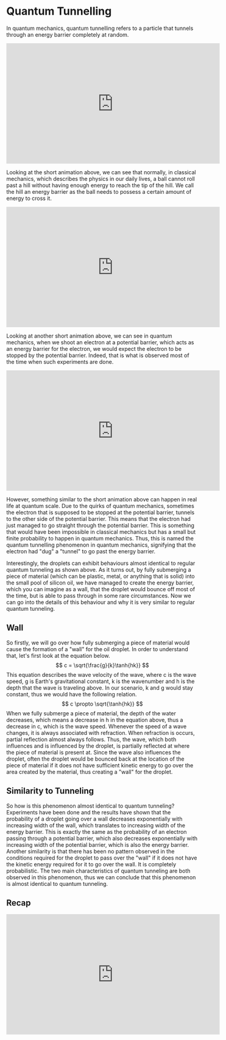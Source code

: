 # Quantum Tunnelling
In quantum mechanics, quantum tunnelling refers to a particle that tunnels through an energy barrier completely at 
random. 

<iframe width="560" height="315" src="https://www.youtube.com/embed/hPMyX2dSngQ" title="YouTube video player" frameborder="0" allow="accelerometer; autoplay; clipboard-write; encrypted-media; gyroscope; picture-in-picture" allowfullscreen></iframe>

Looking at the short animation above, we can see that normally, in classical mechanics, which describes the physics in 
our daily lives, a ball cannot roll past a hill without having enough energy to reach the tip of the hill. We call the 
hill an energy barrier as the ball needs to possess a certain amount of energy to cross it. 

<iframe width="560" height="315" src="https://www.youtube.com/embed/fpUYYrQbW9I" title="YouTube video player" frameborder="0" allow="accelerometer; autoplay; clipboard-write; encrypted-media; gyroscope; picture-in-picture" allowfullscreen></iframe>

Looking at another short animation above, we can see in quantum mechanics, when we shoot an electron at a potential 
barrier, which acts as an energy barrier for the electron, we would expect the electron to be stopped by the potential 
barrier. Indeed, that is what is observed most of the time when such experiments are done.

<iframe width="560" height="315" src="https://www.youtube.com/embed/SjhZyQr8ABY" title="YouTube video player" frameborder="0" allow="accelerometer; autoplay; clipboard-write; encrypted-media; gyroscope; picture-in-picture" allowfullscreen></iframe>

However, something similar to the short animation above can happen in real life at quantum scale. Due to the quirks of 
quantum mechanics, sometimes the electron that is supposed to be stopped at the potential barrier, tunnels to the other side of 
the potential barrier. This means that the electron had just managed to go straight through the potential barrier. This 
is something that would have been impossible in classical mechanics but has a small but finite probability to happen in 
quantum mechanics. Thus, this is named the quantum tunnelling phenomenon in quantum mechanics, signifying that the 
electron had "dug" a "tunnel" to go past the energy barrier.

Interestingly, the droplets can exhibit behaviours almost identical to regular quantum tunneling as shown above. As it 
turns out, by fully submerging a piece of material (which can be plastic, metal, or anything that is solid) into the 
small pool of silicon oil, we have managed to create the energy barrier, which you can imagine as a wall, that the 
droplet would bounce off most of the time, but is able to pass through in some rare circumstances. Now we can go into
the details of this behaviour and why it is very similar to regular quantum tunneling.

## Wall
So firstly, we will go over how fully submerging a piece of material would cause the formation of a "wall" for the oil 
droplet. In order to understand that, let's first look at the equation below. 
$$ c = \sqrt{\frac{g}{k}\tanh{hk}} $$
This equation describes the wave velocity of the wave, where c is the wave speed, g is Earth's gravitational constant, k
is the wavenumber and h is the depth that the wave is traveling above. In our scenario, k and g would stay constant, 
thus we would have the following relation.
$$ c \propto \sqrt{\tanh{hk}} $$
When we fully submerge a piece of material, the depth of the water decreases, which means a decrease in h in the 
equation above, thus a decrease in c, which is the wave speed. Whenever the speed of a wave changes, it is always 
associated with refraction. When refraction is occurs, partial reflection almost always follows. Thus, the wave, 
which both influences and is influenced by the droplet, is partially reflected at where the piece of material is present 
at. Since the wave also influences the droplet, often the droplet would be bounced back at the location of the piece of 
material if it does not have sufficient kinetic energy to go over the area created by the material, thus creating a 
"wall" for the droplet.

## Similarity to Tunneling
So how is this phenomenon almost identical to quantum tunneling? Experiments have been done and the results have shown 
that the probability of a droplet going over a wall decreases exponentially with increasing width of the wall, 
which translates to increasing width of the energy barrier. This is exactly the same as the probability of an electron 
passing through a potential barrier, which also decreases exponentially with increasing width of the potential barrier, 
which is also the energy barrier. Another similarity is that there has been no pattern observed in the conditions 
required for the droplet to pass over the "wall" if it does not have the kinetic energy required for it to go over the 
wall. It is completely probabilistic. The two main characteristics of quantum tunneling are both observed in this 
phenomenon, thus we can conclude that this phenomenon is almost identical to quantum tunneling.

## Recap
<iframe width="560" height="315" src="https://www.youtube-nocookie.com/embed/t0x44rPH3pg" title="YouTube video player" frameborder="0" allow="accelerometer; autoplay; clipboard-write; encrypted-media; gyroscope; picture-in-picture" allowfullscreen></iframe>
